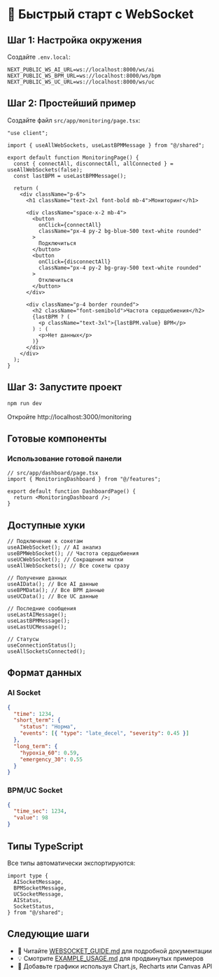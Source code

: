 # 🚀 Быстрый старт с WebSocket

## Шаг 1: Настройка окружения

Создайте `.env.local`:

```env
NEXT_PUBLIC_WS_AI_URL=ws://localhost:8000/ws/ai
NEXT_PUBLIC_WS_BPM_URL=ws://localhost:8000/ws/bpm
NEXT_PUBLIC_WS_UC_URL=ws://localhost:8000/ws/uc
```

## Шаг 2: Простейший пример

Создайте файл `src/app/monitoring/page.tsx`:

```tsx
"use client";

import { useAllWebSockets, useLastBPMMessage } from "@/shared";

export default function MonitoringPage() {
  const { connectAll, disconnectAll, allConnected } = useAllWebSockets(false);
  const lastBPM = useLastBPMMessage();

  return (
    <div className="p-6">
      <h1 className="text-2xl font-bold mb-4">Мониторинг</h1>

      <div className="space-x-2 mb-4">
        <button
          onClick={connectAll}
          className="px-4 py-2 bg-blue-500 text-white rounded"
        >
          Подключиться
        </button>
        <button
          onClick={disconnectAll}
          className="px-4 py-2 bg-gray-500 text-white rounded"
        >
          Отключиться
        </button>
      </div>

      <div className="p-4 border rounded">
        <h2 className="font-semibold">Частота сердцебиения</h2>
        {lastBPM ? (
          <p className="text-3xl">{lastBPM.value} BPM</p>
        ) : (
          <p>Нет данных</p>
        )}
      </div>
    </div>
  );
}
```

## Шаг 3: Запустите проект

```bash
npm run dev
```

Откройте http://localhost:3000/monitoring

## Готовые компоненты

### Использование готовой панели

```tsx
// src/app/dashboard/page.tsx
import { MonitoringDashboard } from "@/features";

export default function DashboardPage() {
  return <MonitoringDashboard />;
}
```

## Доступные хуки

```tsx
// Подключение к сокетам
useAIWebSocket(); // AI анализ
useBPMWebSocket(); // Частота сердцебиения
useUCWebSocket(); // Сокращения матки
useAllWebSockets(); // Все сокеты сразу

// Получение данных
useAIData(); // Все AI данные
useBPMData(); // Все BPM данные
useUCData(); // Все UC данные

// Последние сообщения
useLastAIMessage();
useLastBPMMessage();
useLastUCMessage();

// Статусы
useConnectionStatus();
useAllSocketsConnected();
```

## Формат данных

### AI Socket

```json
{
  "time": 1234,
  "short_term": {
    "status": "Норма",
    "events": [{ "type": "late_decel", "severity": 0.45 }]
  },
  "long_term": {
    "hypoxia_60": 0.59,
    "emergency_30": 0.55
  }
}
```

### BPM/UC Socket

```json
{
  "time_sec": 1234,
  "value": 98
}
```

## Типы TypeScript

Все типы автоматически экспортируются:

```tsx
import type {
  AISocketMessage,
  BPMSocketMessage,
  UCSocketMessage,
  AIStatus,
  SocketStatus,
} from "@/shared";
```

## Следующие шаги

- 📖 Читайте [WEBSOCKET_GUIDE.md](./WEBSOCKET_GUIDE.md) для подробной документации
- 💡 Смотрите [EXAMPLE_USAGE.md](./EXAMPLE_USAGE.md) для продвинутых примеров
- 🎨 Добавьте графики используя Chart.js, Recharts или Canvas API
